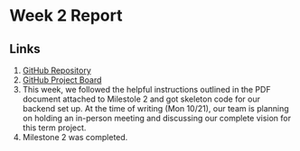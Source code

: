 # Week 2 Report

## Links

1. [GitHub Repository](https://github.com/sfsu-csc-667-fall-2024-roberts/term-project-team06)
2. [GitHub Project Board](https://github.com/orgs/sfsu-csc-667-fall-2024-roberts/projects/14/views/1)
3. This week, we followed the helpful instructions outlined in the PDF document attached to Milestole 2 and got skeleton code for our backend set up. At the time of writing (Mon 10/21), our team is planning on holding an in-person meeting and discussing our complete vision for this term project.
4. Milestone 2 was completed.